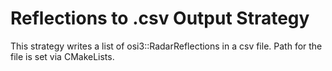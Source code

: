 # Reflections to .csv Output Strategy

This strategy writes a list of osi3::RadarReflections in a csv file.
Path for the file is set via CMakeLists.
